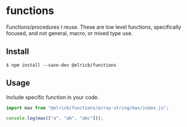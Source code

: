 # functions

Functions/procedures I reuse.  These are low level functions, specifically focused, and not general, macro, or mixed type use.

## Install

```
$ npm install --save-dev @elricb/functions
```

## Usage

Include specific function in your code.

```js
import max from "@elricb/functions/array-string/max/index.js";

console.log(max(["a", "ab", "abc"]));
```

